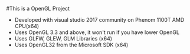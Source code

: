 #This is a OpenGL Project

- Developed with visual studio 2017 community on Phenom 1100T AMD CPU(x64)
- Uses OpenGL 3.3 and above, it won't run if you have lower OpenGL
- Uses GLFW, GLEW, GLM Libraries (x64)
- Uses OpenGL32 from the Microsoft SDK (x64)
